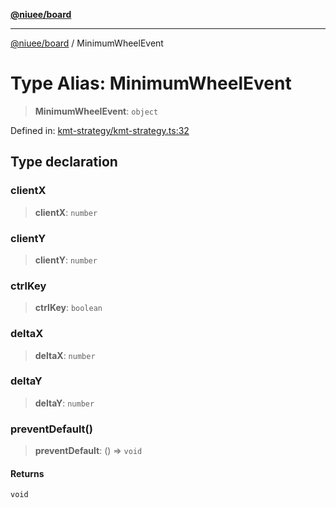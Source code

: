 [**@niuee/board**](../README.md)

***

[@niuee/board](../globals.md) / MinimumWheelEvent

# Type Alias: MinimumWheelEvent

> **MinimumWheelEvent**: `object`

Defined in: [kmt-strategy/kmt-strategy.ts:32](https://github.com/niuee/board/blob/cc09a87e934160adef876c4e11d51fd97e78653d/src/kmt-strategy/kmt-strategy.ts#L32)

## Type declaration

### clientX

> **clientX**: `number`

### clientY

> **clientY**: `number`

### ctrlKey

> **ctrlKey**: `boolean`

### deltaX

> **deltaX**: `number`

### deltaY

> **deltaY**: `number`

### preventDefault()

> **preventDefault**: () => `void`

#### Returns

`void`
